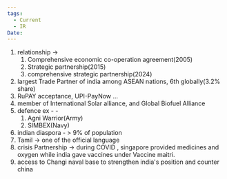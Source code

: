 ```yaml
---
tags:
  - Current
  - IR
Date:
---
```

1. relationship -> 
	1. Comprehensive economic co-operation agreement(2005)
	2. Strategic partnership(2015)
	3. comprehensive strategic partnership(2024)
2. largest Trade Partner of india among ASEAN nations, 6th globally(3.2% share)
3. RuPAY acceptance, UPI-PayNow ...
4. member of International Solar alliance, and Global Biofuel Alliance
5. defence ex - -
	1. Agni Warrior(Army)
	2. SIMBEX(Navy)
6. indian diaspora - > 9% of population
7. Tamil -> one of the official language
8. crisis Partnership -> during COVID , singapore provided medicines and oxygen while india gave vaccines under Vaccine maitri.
9. access to Changi naval base to strengthen india's position and counter china